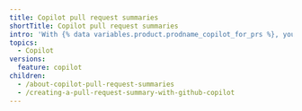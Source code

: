 ```yaml
---
title: Copilot pull request summaries
shortTitle: Copilot pull request summaries
intro: 'With {% data variables.product.prodname_copilot_for_prs %}, you can create an AI-generated description for a pull request.'
topics:
  - Copilot
versions:
  feature: copilot
children:
  - /about-copilot-pull-request-summaries
  - /creating-a-pull-request-summary-with-github-copilot
---
```

